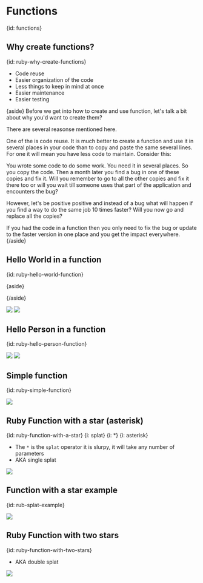# Functions
{id: functions}

## Why create functions?
{id: ruby-why-create-functions}

* Code reuse
* Easier organization of the code
* Less things to keep in mind at once
* Easier maintenance
* Easier testing

{aside}
Before we get into how to create and use function, let's talk a bit about why you'd want to create them?

There are several reasonse mentioned here.

One of the is code reuse. It is much better to create a function and use it in several places in your code than to copy
and paste the same several lines. For one it will mean you have less code to maintain. Consider this:

You wrote some code to do some work. You need it in several places. So you copy the code. Then a month later you find a bug in one of these copies and fix it.
Will you remember to go to all the other copies and fix it there too or will you wait till someone uses that part of the application and encounters the bug?

However, let's be positive positive and instead of a bug what will happen if you find a way to do the same job 10 times faster? Will you now go and replace all the copies?

If you had the code in a function then you only need to fix the bug or update to the faster version in one place and you get the impact everywhere.
{/aside}

## Hello World in a function
{id: ruby-hello-world-function}

{aside}

{/aside}

![](examples/functions/hello_world.rb)
![](examples/functions/hello_world.out)

## Hello Person in a function
{id: ruby-hello-person-function}

![](examples/functions/hello_person.rb)
![](examples/functions/hello_person.out)


## Simple function
{id: ruby-simple-function}

![](examples/functions/rectangle.rb)

## Ruby Function with a star (asterisk)
{id: ruby-function-with-a-star}
{i: splat}
{i: *}
{i: asterisk}

* The `*` is the `splat` operator it is slurpy, it will take any number of parameters
* AKA single splat

![](examples/functions/splat.rb)

## Function with a star example
{id: rub-splat-example}

![](examples/functions/mysum.rb)

## Ruby Function with two stars
{id: ruby-function-with-two-stars}

* AKA double splat

![](examples/functions/double_star.rb)

